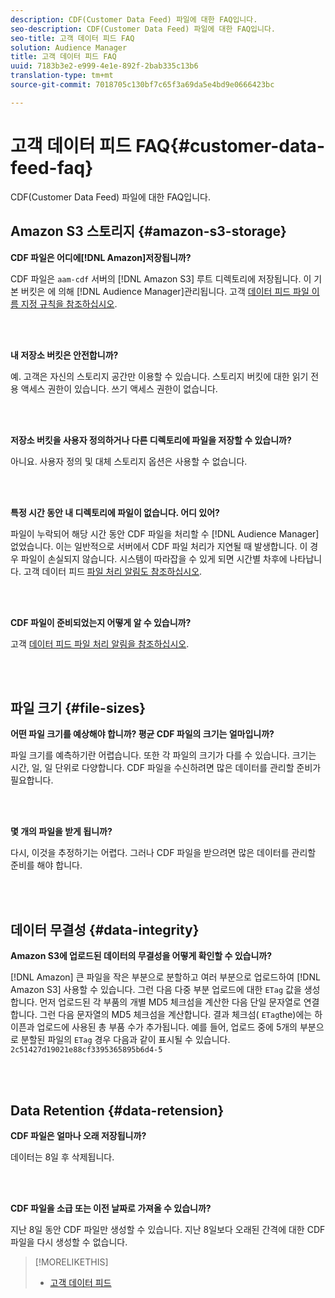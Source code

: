 ```yaml
---
description: CDF(Customer Data Feed) 파일에 대한 FAQ입니다.
seo-description: CDF(Customer Data Feed) 파일에 대한 FAQ입니다.
seo-title: 고객 데이터 피드 FAQ
solution: Audience Manager
title: 고객 데이터 피드 FAQ
uuid: 7183b3e2-e999-4e1e-892f-2bab335c13b6
translation-type: tm+mt
source-git-commit: 7018705c130bf7c65f3a69da5e4bd9e0666423bc

---
```



# 고객 데이터 피드 FAQ{#customer-data-feed-faq}

CDF(Customer Data Feed) 파일에 대한 FAQ입니다.

## Amazon S3 스토리지 {#amazon-s3-storage}

**CDF 파일은 어디에[!DNL Amazon]저장됩니까?**

CDF 파일은 `aam-cdf` 서버의 [!DNL Amazon S3] 루트 디렉토리에 저장됩니다. 이 기본 버킷은 에 의해 [!DNL Audience Manager]관리됩니다. 고객 [데이터 피드 파일 이름 지정 규칙을 참조하십시오](../features/cdf-files.md#cdf-naming-conventions).

<br> 

**내 저장소 버킷은 안전합니까?**

예. 고객은 자신의 스토리지 공간만 이용할 수 있습니다. 스토리지 버킷에 대한 읽기 전용 액세스 권한이 있습니다. 쓰기 액세스 권한이 없습니다.

<br> 

**저장소 버킷을 사용자 정의하거나 다른 디렉토리에 파일을 저장할 수 있습니까?**

아니요. 사용자 정의 및 대체 스토리지 옵션은 사용할 수 없습니다.

<br> 

**특정 시간 동안 내 디렉토리에 파일이 없습니다. 어디 있어?**

파일이 누락되어 해당 시간 동안 CDF 파일을 처리할 수 [!DNL Audience Manager] 없었습니다. 이는 일반적으로 서버에서 CDF 파일 처리가 지연될 때 발생합니다. 이 경우 파일이 손실되지 않습니다. 시스템이 따라잡을 수 있게 되면 시간별 차후에 나타납니다. 고객 데이터 피드 [파일 처리 알림도 참조하십시오](../features/cdf-files.md#cdf-file-processing-notifications).

<br> 

**CDF 파일이 준비되었는지 어떻게 알 수 있습니까?**

고객 [데이터 피드 파일 처리 알림을 참조하십시오](../features/cdf-files.md#cdf-file-processing-notifications).

<br> 

## 파일 크기 {#file-sizes}

**어떤 파일 크기를 예상해야 합니까? 평균 CDF 파일의 크기는 얼마입니까?**

파일 크기를 예측하기란 어렵습니다. 또한 각 파일의 크기가 다를 수 있습니다. 크기는 시간, 일, 일 단위로 다양합니다. CDF 파일을 수신하려면 많은 데이터를 관리할 준비가 필요합니다.

<br> 

**몇 개의 파일을 받게 됩니까?**

다시, 이것을 추정하기는 어렵다. 그러나 CDF 파일을 받으려면 많은 데이터를 관리할 준비를 해야 합니다.

<br> 

## 데이터 무결성 {#data-integrity}

**Amazon S3에 업로드된 데이터의 무결성을 어떻게 확인할 수 있습니까?**

[!DNL Amazon] 큰 파일을 작은 부분으로 분할하고 여러 부분으로 업로드하여 [!DNL Amazon S3] 사용할 수 있습니다. 그런 다음 다중 부분 업로드에 대한 `ETag` 값을 생성합니다. 먼저 업로드된 각 부품의 개별 MD5 체크섬을 계산한 다음 단일 문자열로 연결합니다. 그런 다음 문자열의 MD5 체크섬을 계산합니다. 결과 체크섬( `ETag`the)에는 하이픈과 업로드에 사용된 총 부품 수가 추가됩니다. 예를 들어, 업로드 중에 5개의 부분으로 분할된 파일의 `ETag` 경우 다음과 같이 표시될 수 있습니다. `2c51427d19021e88cf3395365895b6d4-5`

<br> 

## Data Retention {#data-retension}

**CDF 파일은 얼마나 오래 저장됩니까?**

데이터는 8일 후 삭제됩니다.

<br> 

**CDF 파일을 소급 또는 이전 날짜로 가져올 수 있습니까?**

지난 8일 동안 CDF 파일만 생성할 수 있습니다. 지난 8일보다 오래된 간격에 대한 CDF 파일을 다시 생성할 수 없습니다.

>[!MORELIKETHIS]
>
>* [고객 데이터 피드](../features/cdf-files.md)

